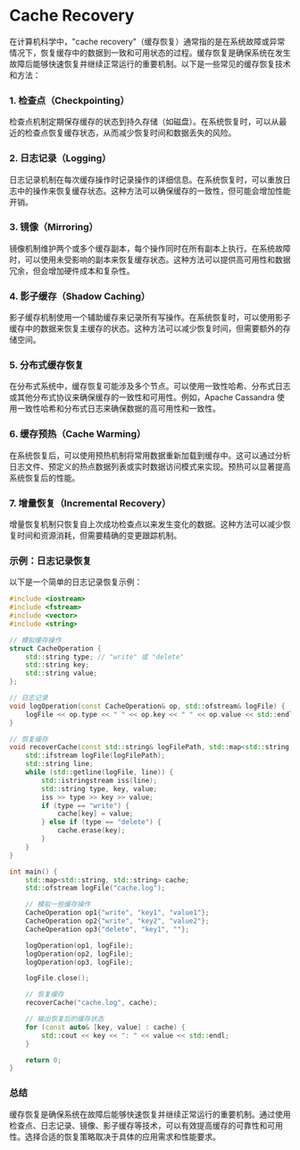 # Cache Recovery

在计算机科学中，"cache recovery"（缓存恢复）通常指的是在系统故障或异常情况下，恢复缓存中的数据到一致和可用状态的过程。缓存恢复是确保系统在发生故障后能够快速恢复并继续正常运行的重要机制。以下是一些常见的缓存恢复技术和方法：

### 1. **检查点（Checkpointing）**

检查点机制定期保存缓存的状态到持久存储（如磁盘）。在系统恢复时，可以从最近的检查点恢复缓存状态，从而减少恢复时间和数据丢失的风险。

### 2. **日志记录（Logging）**

日志记录机制在每次缓存操作时记录操作的详细信息。在系统恢复时，可以重放日志中的操作来恢复缓存状态。这种方法可以确保缓存的一致性，但可能会增加性能开销。

### 3. **镜像（Mirroring）**

镜像机制维护两个或多个缓存副本，每个操作同时在所有副本上执行。在系统故障时，可以使用未受影响的副本来恢复缓存状态。这种方法可以提供高可用性和数据冗余，但会增加硬件成本和复杂性。

### 4. **影子缓存（Shadow Caching）**

影子缓存机制使用一个辅助缓存来记录所有写操作。在系统恢复时，可以使用影子缓存中的数据来恢复主缓存的状态。这种方法可以减少恢复时间，但需要额外的存储空间。

### 5. **分布式缓存恢复**

在分布式系统中，缓存恢复可能涉及多个节点。可以使用一致性哈希、分布式日志或其他分布式协议来确保缓存的一致性和可用性。例如，Apache Cassandra 使用一致性哈希和分布式日志来确保数据的高可用性和一致性。

### 6. **缓存预热（Cache Warming）**

在系统恢复后，可以使用预热机制将常用数据重新加载到缓存中。这可以通过分析日志文件、预定义的热点数据列表或实时数据访问模式来实现。预热可以显著提高系统恢复后的性能。

### 7. **增量恢复（Incremental Recovery）**

增量恢复机制只恢复自上次成功检查点以来发生变化的数据。这种方法可以减少恢复时间和资源消耗，但需要精确的变更跟踪机制。

### 示例：日志记录恢复

以下是一个简单的日志记录恢复示例：

```cpp
#include <iostream>
#include <fstream>
#include <vector>
#include <string>

// 模拟缓存操作
struct CacheOperation {
    std::string type; // "write" 或 "delete"
    std::string key;
    std::string value;
};

// 日志记录
void logOperation(const CacheOperation& op, std::ofstream& logFile) {
    logFile << op.type << " " << op.key << " " << op.value << std::endl;
}

// 恢复缓存
void recoverCache(const std::string& logFilePath, std::map<std::string, std::string>& cache) {
    std::ifstream logFile(logFilePath);
    std::string line;
    while (std::getline(logFile, line)) {
        std::istringstream iss(line);
        std::string type, key, value;
        iss >> type >> key >> value;
        if (type == "write") {
            cache[key] = value;
        } else if (type == "delete") {
            cache.erase(key);
        }
    }
}

int main() {
    std::map<std::string, std::string> cache;
    std::ofstream logFile("cache.log");

    // 模拟一些缓存操作
    CacheOperation op1{"write", "key1", "value1"};
    CacheOperation op2{"write", "key2", "value2"};
    CacheOperation op3{"delete", "key1", ""};

    logOperation(op1, logFile);
    logOperation(op2, logFile);
    logOperation(op3, logFile);

    logFile.close();

    // 恢复缓存
    recoverCache("cache.log", cache);

    // 输出恢复后的缓存状态
    for (const auto& [key, value] : cache) {
        std::cout << key << ": " << value << std::endl;
    }

    return 0;
}
```

### 总结

缓存恢复是确保系统在故障后能够快速恢复并继续正常运行的重要机制。通过使用检查点、日志记录、镜像、影子缓存等技术，可以有效提高缓存的可靠性和可用性。选择合适的恢复策略取决于具体的应用需求和性能要求。
